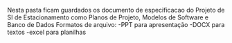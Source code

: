 Nesta pasta ficam guardados os documento de especificacao do Projeto de SI de Estacionamento como Planos de Projeto, Modelos de Software e Banco de Dados
Formatos de arquivo:
-PPT para apresentação
-DOCX para textos
-excel para planilhas